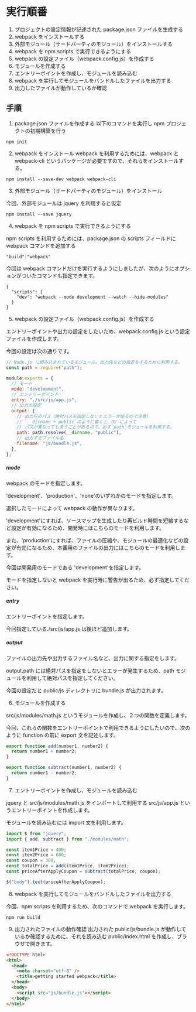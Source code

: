# 実行順番

1. プロジェクトの設定情報が記述された package.json ファイルを生成する
2. webpack をインストールする
3. 外部モジュール（サードパーティのモジュール）をインストールする
4. webpack を npm scripts で実行できるようにする
5. webpack の設定ファイル（webpack.config.js）を作成する
6. モジュールを作成する
7. エントリーポイントを作成し、モジュールを読み込む
8. webpack を実行してモジュールをバンドルしたファイルを出力する
9. 出力したファイルが動作しているか確認

## 手順

1. package.json ファイルを作成する
   以下のコマンドを実行し npm プロジェクトの初期構築を行う

```
npm init
```

2. webpack をインストール
   webpack を利用するためには、webpack と webpack-cli というパッケージが必要ですので、それらをインストールする。

```
npm install --save-dev webpack webpack-cli
```

3. 外部モジュール（サードパーティのモジュール）をインストール

今回、外部モジュールは jquery を利用すると仮定

```
npm install --save jquery
```

4. webpack を npm scripts で実行できるようにする

npm scripts を利用するためには、package.json の scripts フィールドに webpack コマンドを追加する

```
"build":"webpack"
```

今回は webpack コマンドだけを実行するようにしましたが、次のようにオプションがついたコマンドも指定できます。

```
{
  "scripts": {
    "dev": "webpack --mode development --watch --hide-modules"
  }
}
```

5. webpack の設定ファイル（webpack.config.js）を作成する

エントリーポイントや出力の設定をしたいため、webpack.config.js という設定ファイルを作成します。

今回の設定は次の通りです。

```js
// Node.js に組み込まれているモジュール。出力先などの指定をするために利用する。
const path = require("path");

module.exports = {
  // モード
  mode: "development",
  // エントリーポイント
  entry: "./src/js/app.js",
  // 出力の設定
  output: {
    // 出力先のパス（絶対パスを指定しないとエラーが出るので注意）
    // `__dirname + public`のように書くと、OS によって
    // パスが異なってしまうことがあるので、必ず`path`モジュールを利用する。
    path: path.resolve(__dirname, "public"),
    // 出力するファイル名
    filename: "js/bundle.js",
  },
};
```

##### mode

webpack のモードを指定します。

'development'、'production'、'none'のいずれかのモードを指定します。

選択したモードによって webpack の動作が異なります。

'development'にすれば、ソースマップを生成したり再ビルド時間を短縮するなど設定が有効になるため、開発時にはこちらのモードを利用します。

また、'production'にすれば、ファイルの圧縮や、モジュールの最適化などの設定が有効になるため、本番用のファイルの出力にはこちらのモードを利用します。

今回は開発用のモードである 'development'を指定します。

モードを指定しないと webpack を実行時に警告が出るため、必ず指定してください。

##### entry

エントリーポイントを指定します。

今回指定している./src/js/app.js は後ほど追加します。

##### output

ファイルの出力先や出力するファイル名など、出力に関する指定をします。

output.path には絶対パスを指定をしないとエラーが発生するため、path モジュールを利用して絶対パスを指定してください。

今回の設定だと public/js ディレクトリに bundle.js が出力されます。

6. モジュールを作成する

src/js/modules/math.js というモジュールを作成し、２つの関数を定義します。

今回、これらの関数をエントリーポイントで利用できるようにしたいので、次のように function の前に export 文を記述します。

```js
export function add(number1, number2) {
  return number1 + number2;
}

export function subtract(number1, number2) {
  return number1 - number2;
}
```

7. エントリーポイントを作成し、モジュールを読み込む

jquery と src/js/modules/math.js をインポートして利用する src/js/app.js というエントリーポイントを作成します。

モジュールを読み込むには import 文を利用します。

```js
import $ from "jquery";
import { add, subtract } from "./modules/math";

const item1Price = 400;
const item2Price = 600;
const coupon = 300;
const totalPrice = add(item1Price, item2Price);
const priceAfterApplyCoupon = subtract(totalPrice, coupon);

$("body").text(priceAfterApplyCoupon);
```

8. webpack を実行してモジュールをバンドルしたファイルを出力する

今回、npm scripts を利用するため、次のコマンドで webpack を実行します。

```
npm run build
```

9. 出力されたファイルの動作確認
   出力された public/js/bundle.js が動作しているか確認するために、それを読み込む public/index.html を作成し、ブラウザで開きます。

```html
<!DOCTYPE html>
<html>
  <head>
    <meta charset="utf-8" />
    <title>getting started webpack</title>
  </head>
  <body>
    <script src="js/bundle.js"></script>
  </body>
</html>
```
